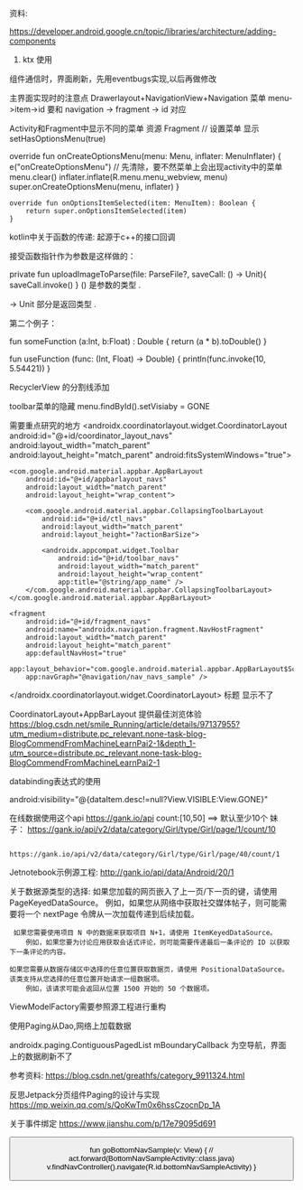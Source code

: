 资料:

https://developer.android.google.cn/topic/libraries/architecture/adding-components


1. ktx 使用




组件通信时，界面刷新，先用eventbugs实现,以后再做修改



主界面实现时的注意点
Drawerlayout+NavigationView+Navigation
菜单 menu->item->id 要和 navigation -> fragment -> id 对应

Activity和Fragment中显示不同的菜单 资源
Fragment
// 设置菜单 显示
setHasOptionsMenu(true)


override fun onCreateOptionsMenu(menu: Menu, inflater: MenuInflater) {
        e("onCreateOptionsMenu")
        // 先清除，要不然菜单上会出现activity中的菜单
        menu.clear()
        inflater.inflate(R.menu.menu_webview, menu)
        super.onCreateOptionsMenu(menu, inflater)
    }

    override fun onOptionsItemSelected(item: MenuItem): Boolean {
        return super.onOptionsItemSelected(item)
    }
    
kotlin中关于函数的传递:
起源于c++的接口回调

接受函数指针作为参数是这样做的：

private fun uploadImageToParse(file: ParseFile?, saveCall: () -> Unit){
    saveCall.invoke()
}
() 是参数的类型 .

-> Unit 部分是返回类型 .

第二个例子：

fun someFunction (a:Int, b:Float) : Double {
    return (a * b).toDouble()
}

fun useFunction (func: (Int, Float) -> Double) {
    println(func.invoke(10, 5.54421))
}



RecyclerView 的分割线添加


toolbar菜单的隐藏
menu.findById().setVisiaby = GONE




需要重点研究的地方 
 <androidx.coordinatorlayout.widget.CoordinatorLayout
    android:id="@+id/coordinator_layout_navs"
    android:layout_width="match_parent"
    android:layout_height="match_parent"
    android:fitsSystemWindows="true">

    <com.google.android.material.appbar.AppBarLayout
        android:id="@+id/appbarlayout_navs"
        android:layout_width="match_parent"
        android:layout_height="wrap_content">

        <com.google.android.material.appbar.CollapsingToolbarLayout
            android:id="@+id/ctl_navs"
            android:layout_width="match_parent"
            android:layout_height="?actionBarSize">

            <androidx.appcompat.widget.Toolbar
                android:id="@+id/toolbar_navs"
                android:layout_width="match_parent"
                android:layout_height="wrap_content"
                app:title="@string/app_name" />
        </com.google.android.material.appbar.CollapsingToolbarLayout>
    </com.google.android.material.appbar.AppBarLayout>

    <fragment
        android:id="@+id/fragment_navs"
        android:name="androidx.navigation.fragment.NavHostFragment"
        android:layout_width="match_parent"
        android:layout_height="match_parent"
        app:defaultNavHost="true"
        app:layout_behavior="com.google.android.material.appbar.AppBarLayout$ScrollingViewBehavior"
        app:navGraph="@navigation/nav_navs_sample" />

</androidx.coordinatorlayout.widget.CoordinatorLayout>
标题 显示不了



CoordinatorLayout+AppBarLayout 提供最佳浏览体验
https://blog.csdn.net/smile_Running/article/details/97137955?utm_medium=distribute.pc_relevant.none-task-blog-BlogCommendFromMachineLearnPai2-1&depth_1-utm_source=distribute.pc_relevant.none-task-blog-BlogCommendFromMachineLearnPai2-1


databinding表达式的使用

   android:visibility="@{dataItem.desc!=null?View.VISIBLE:View.GONE}"
   
   
在线数据使用这个api
https://gank.io/api
count:[10,50] ==> 默认至少10个
妹子：   https://gank.io/api/v2/data/category/Girl/type/Girl/page/1/count/10

         https://gank.io/api/v2/data/category/Girl/type/Girl/page/40/count/1

Jetnotebook示例源工程:
http://gank.io/api/data/Android/20/1


关于数据源类型的选择:
   如果您加载的网页嵌入了上一页/下一页的键，请使用 PageKeyedDataSource。
     例如，如果您从网络中获取社交媒体帖子，则可能需要将一个 nextPage 令牌从一次加载传递到后续加载。

     如果您需要使用项目 N 中的数据来获取项目 N+1，请使用 ItemKeyedDataSource。
        例如，如果您要为讨论应用获取会话式评论，则可能需要传递最后一条评论的 ID 以获取下一条评论的内容。

    如果您需要从数据存储区中选择的任意位置获取数据页，请使用 PositionalDataSource。该类支持从您选择的任意位置开始请求一组数据项。
        例如，该请求可能会返回从位置 1500 开始的 50 个数据项。
        
        
ViewModelFactory需要参照源工程进行重构



使用Paging从Dao,网络上加载数据      

androidx.paging.ContiguousPagedList
mBoundaryCallback 为空导航，界面上的数据刷新不了  


参考资料:
https://blog.csdn.net/greathfs/category_9911324.html


反思Jetpack分页组件Paging的设计与实现
https://mp.weixin.qq.com/s/QoKwTm0x6hssCzocnDp_1A


关于事件绑定
https://www.jianshu.com/p/17e79095d691

 <Button
        android:id="@+id/btn_bottomnav"
        style="@style/AppTheme.StyleNavButton"
        android:layout_marginBottom="@dimen/dp_25"
        android:onClick="@{(view)-> viewModel.goBottomNavSample(view)}"
        android:text="BottomNavigation"
        app:layout_constraintBottom_toBottomOf="parent"
        tools:ignore="MissingConstraints" />


fun goBottomNavSample(v: View) {
    //  act.forward(BottomNavSampleActivity::class.java)
    v.findNavController().navigate(R.id.bottomNavSampleActivity)
}